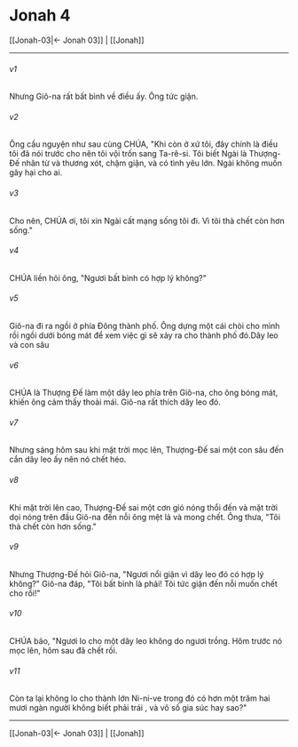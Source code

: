 # Jonah 4

[[Jonah-03|← Jonah 03]] | [[Jonah]]
***



###### v1 
Nhưng Giô-na rất bất bình về điều ấy. Ông tức giận. 

###### v2 
Ông cầu nguyện như sau cùng CHÚA, "Khi còn ở xứ tôi, đây chính là điều tôi đã nói trước cho nên tôi vội trốn sang Ta-rê-si. Tôi biết Ngài là Thượng-Đế nhân từ và thương xót, chậm giận, và có tình yêu lớn. Ngài không muốn gây hại cho ai. 

###### v3 
Cho nên, CHÚA ơi, tôi xin Ngài cất mạng sống tôi đi. Vì tôi thà chết còn hơn sống." 

###### v4 
CHÚA liền hỏi ông, "Ngươi bất bình có hợp lý không?" 

###### v5 
Giô-na đi ra ngồi ở phía Đông thành phố. Ông dựng một cái chòi cho mình rồi ngồi dưới bóng mát để xem việc gì sẽ xảy ra cho thành phố đó.Dây leo và con sâu 

###### v6 
CHÚA là Thượng Đế làm một dây leo phía trên Giô-na, cho ông bóng mát, khiến ông cảm thấy thoải mái. Giô-na rất thích dây leo đó. 

###### v7 
Nhưng sáng hôm sau khi mặt trời mọc lên, Thượng-Đế sai một con sâu đến cắn dây leo ấy nên nó chết héo. 

###### v8 
Khi mặt trời lên cao, Thượng-Đế sai một cơn gió nóng thổi đến và mặt trời dọi nóng trên đầu Giô-na đến nỗi ông mệt lả và mong chết. Ông thưa, "Tôi thà chết còn hơn sống." 

###### v9 
Nhưng Thượng-Đế hỏi Giô-na, "Ngươi nổi giận vì dây leo đó có hợp lý không?" Giô-na đáp, "Tôi bất bình là phải! Tôi tức giận đến nỗi muốn chết cho rồi!" 

###### v10 
CHÚA bảo, "Ngươi lo cho một dây leo không do ngươi trồng. Hôm trước nó mọc lên, hôm sau đã chết rồi. 

###### v11 
Còn ta lại không lo cho thành lớn Ni-ni-ve trong đó có hơn một trăm hai mươi ngàn người không biết phải trái , và vô số gia súc hay sao?"

***
[[Jonah-03|← Jonah 03]] | [[Jonah]]
